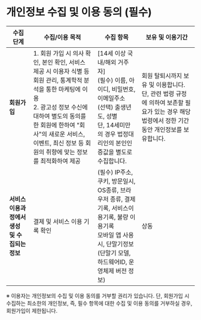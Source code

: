# 개인정보 수집 및 이용 동의 (필수)

| **수집 단계**                   | **수집/이용 목적**                                                                             	                                                                                                        | **수집 항목**                                                                                                                                                                      | **보유 및 이용기간**                                                                                                                                                                |
|-----------------------------|---------------------------------------------------------------------------------------------------------------------------------------------------------------------------------------------------|--------------------------------------------------------------------------------------------------------------------------------------------------------------------------------|------------------------------------------------------------------------------------------------------------------------------------------------------------------------------|
| **회원가입**                    | 1. 회원 가입 시 의사 확인, 본인 확인, 서비스 제공 시 이용자 식별 등 회원 관리, 통계학적 분석을 통한 마케팅에 이용 </br> 2. 광고성 정보 수신에 대하여 별도의 동의를 한 회원에 한하여 "회사"의 새로운 서비스, 이벤트, 최신 정보 등 회원의 취향에 맞는 정보를 최적화하여 제공                             	 | [14세 이상 국내/해외 거주자] </br> (필수) 이름, 아이디, 비밀번호, 이메일주소 </br> (선택) 출생년도, 성별 </br> 단, 14세미만의 경우 법정대리인의 본인인증값을 별도로 수집합니다.                                                           	 | 회원 탈퇴시까지 보유 및 이용합니다. 단, 관련 법령 규정에 의하여 보존할 필요가 있는 경우 해당 법령에서 정한 기간동안 개인정보를 보유합니다.                                                                                           	 |
 | **서비스 이용과정에서 생성 및 수집되는 정보** | 결제 및 서비스 이용 기록 확인                                                                                                                                                                                 | (필수) IP주소, 쿠키, 방문일시, OS종류, 브라우저 종류, 결제기록, 서비스이용기록, 불량 이용기록 </br> 모바일 앱 사용시, 단말기정보(단말기 모델, 하드웨어ID, 운영체제 버전 정보)                                                                  | 상동                                                                                                                                                                           |

※ 이용자는 개인정보의 수집 및 이용 동의를 거부할 권리가 있습니다. 단, 회원가입 시 수집하는 최소한의 개인정보, 즉, 필수 항목에 대한 수집 및 이용 동의를 거부하실 경우, 회원가입이 제한됩니다.
